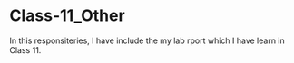 # Class-11_Other

In this responsiteries, I have include the my lab rport which I have learn in Class 11.
